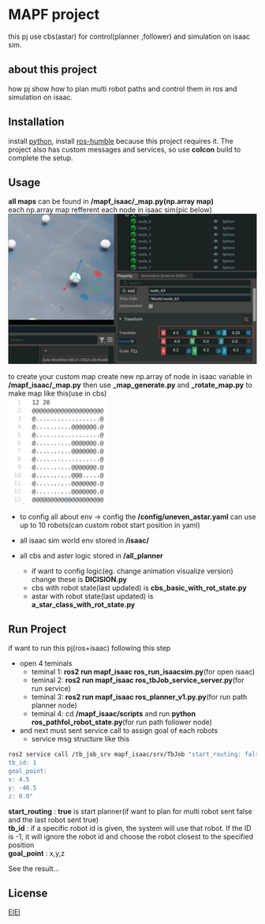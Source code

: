 # MAPF project
this pj use cbs(astar) for control(planner ,follower) and simulation on isaac sim.

## about this project
how pj show how to plan multi robot paths and control them in ros and simulation on isaac.

## Installation
install [python](https://www.python.org/downloads/),
install [ros-humble](https://docs.ros.org/en/humble/Installation.html) because this project requires it. The project also has custom messages and services, so use **colcon** build to complete the setup.

## Usage
**all maps** can be found in **/mapf_isaac/_map.py(np.array map)**  
each np.array map refferent each node in isaac sim(pic below)  
<img src="/z_img_readme/image.png" alt="drawing" width="600"/>  

to create your custom map create new np.array of node in isaac variable in **/mapf_isaac/_map.py** then use **_map_generate.py** and **_rotate_map.py** to make map like this(use in cbs)  
<img src="/z_img_readme/img2.png" alt="drawing" width="200"/>  

- to config all about env -> config the **/config/uneven_astar.yaml** 
can use up to 10 robots(can custom robot start position in yaml)  

- all isaac sim world env stored in **/isaac/** 

- all cbs and aster logic stored in **/all_planner**  
    - if want to config logic(eg. change animation visualize version) change these is **DICISION.py**
    - cbs with robot state(last updated) is **cbs_basic_with_rot_state.py**  
    - astar with robot state(last updated) is **a_star_class_with_rot_state.py**  

## Run Project

if want to run this pj(ros+isaac) following this step  
- open 4 teminals
    - teminal 1: **ros2 run mapf_isaac ros_run_isaacsim.py**(for open isaac)  
    - teminal 2: **ros2 run mapf_isaac ros_tbJob_service_server.py**(for run service)  
    - teminal 3: **ros2 run mapf_isaac ros_planner_v1.py.py**(for run path planner node)  
    - teminal 4: cd **/mapf_isaac/scripts** and run **python ros_pathfol_robot_state.py**(for run path follower node)  
- and next must sent service call to assign goal of each robots
    - service msg structure like this 
```bash
ros2 service call /tb_job_srv mapf_isaac/srv/TbJob "start_routing: false
tb_id: 1
goal_point:
x: 4.5
y: -46.5
z: 0.0"
```  
**start_routing** : **true** is start planner(if want to plan for multi robot sent false and the last robot sent true)  
**tb_id** : if a specific robot id is given, the system will use that robot. If the ID is -1, it will ignore the robot id and choose the robot closest to the specified position  
**goal_point** : x,y,z

See the result...

## License

[EIEI](https://choosealicense.com/licenses/mit/)